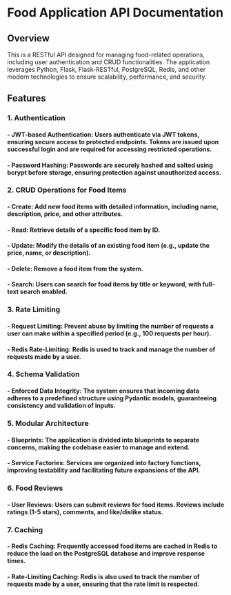 # Food Application API Documentation

## Overview
This is a RESTful API designed for managing food-related operations, including user authentication and CRUD functionalities. The application leverages Python, Flask, Flask-RESTful, PostgreSQL, Redis, and other modern technologies to ensure scalability, performance, and security.

## Features
### 1. Authentication
#### - JWT-based Authentication: Users authenticate via JWT tokens, ensuring secure access to protected endpoints. Tokens are issued upon successful login and are required for accessing restricted operations.
#### - Password Hashing: Passwords are securely hashed and salted using bcrypt before storage, ensuring protection against unauthorized access.
### 2. CRUD Operations for Food Items
#### - Create: Add new food items with detailed information, including name, description, price, and other attributes.
#### - Read: Retrieve details of a specific food item by ID.
#### - Update: Modify the details of an existing food item (e.g., update the price, name, or description).
#### - Delete: Remove a food item from the system.
#### - Search: Users can search for food items by title or keyword, with full-text search enabled.
### 3. Rate Limiting
#### - Request Limiting: Prevent abuse by limiting the number of requests a user can make within a specified period (e.g., 100 requests per hour).
#### - Redis Rate-Limiting: Redis is used to track and manage the number of requests made by a user.
### 4. Schema Validation
#### - Enforced Data Integrity: The system ensures that incoming data adheres to a predefined structure using Pydantic models, guaranteeing consistency and validation of inputs.
### 5. Modular Architecture
#### - Blueprints: The application is divided into blueprints to separate concerns, making the codebase easier to manage and extend.
#### - Service Factories: Services are organized into factory functions, improving testability and facilitating future expansions of the API.
### 6. Food Reviews
#### - User Reviews: Users can submit reviews for food items. Reviews include ratings (1-5 stars), comments, and like/dislike status.
### 7. Caching
#### - Redis Caching: Frequently accessed food items are cached in Redis to reduce the load on the PostgreSQL database and improve response times.
#### - Rate-Limiting Caching: Redis is also used to track the number of requests made by a user, ensuring that the rate limit is respected.


